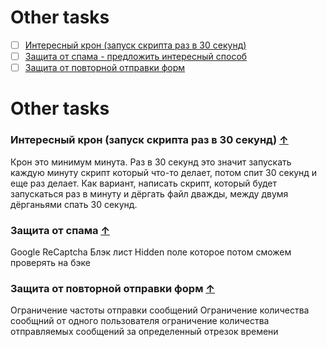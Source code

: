 # Other tasks

* [ ] [Интересный крон (запуск скрипта раз в 30 секунд)](#Интересный-крон-(запуск-скрипта-раз-в-30-секунд)-)
* [ ] [Защита от спама - предложить интересный способ](#Защита-от-спама---предложить-интересный-способ-)
* [ ] [Защита от повторной отправки форм](#Защита-от-повторной-отправки-форм-)

# Other tasks

### Интересный крон (запуск скрипта раз в 30 секунд) [&uarr;](#devmap)

Крон это минимум минута. Раз в 30 секунд это значит запускать каждую минуту скрипт который что-то делает, потом спит 30
секунд и еще раз делает. Как вариант, написать скрипт, который будет запускаться раз в минуту и дёргать файл дважды,
между двумя дёрганьями спать 30 секунд.

### Защита от спама [&uarr;](#devmap)

Google ReCaptcha
Блэк лист
Hidden поле которое потом сможем проверять на бэке

### Защита от повторной отправки форм [&uarr;](#devmap)

Ограничение частоты отправки сообщений Ограничение количества сообщний от одного пользователя ограничение количества
отправляемых сообщений за определенный отрезок времени